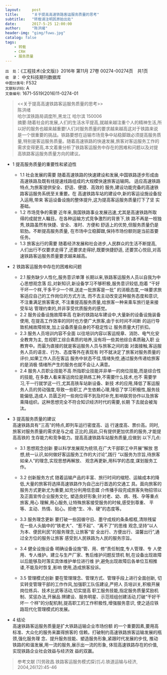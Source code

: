 ```yaml
---
layout:     post
title:      "关于提高高速铁路客运服务质量的思考"
subtitle:   "转载请注明其原始出处"
date:       2017-5-25 12:00:00
author:     "陈洪绪"
header-img: "gimg/fuwu.jpg"
catalog: false
tags:
    - 转载
    - CRH
    - 服务质量  
---
```


`出　处`：《工程技术(全文版)》2016年 第11月 27卷 00274-00274页　共1页  
`收　录`： 中文科技期刊数据库  
`中图分类号`: F532  
`文献标识码`: A  
`文章编号`: 1671-5519(2016)11-0274-01  

> <<关于提高高速铁路客运服务质量的思考>>  
陈洪绪  
哈尔滨铁路局调度所,黑龙江 哈尔滨 150006  
摘要:随着社会的发展,人们的生活水平提高,就越来越注重个人的精神生活,所以好的服务也越来越重要!人们对服务质量的要求越来越高这对于铁路来说是一个很重要的挑战。铁路要想在运输市场竞争中站稳脚跟必须提高服务质量,特别是客运服务质量。随着高速铁路的快速发展,旅客对客运服务工作的需求变得更高,本文着重分析了铁路客运服务中存在的困难和问题以及对提高铁路客运服务质量方向的建议。  

- 1 提高服务质量的重要性和紧迫性
    - 1.1 社会发展的需要
    随着高速铁路的快速建设和发展,中国铁路逐步形成由
高速铁路及既有线提速线路组成的大规模快速旅客运输网。
适应高速铁路特点,为旅客提供安全、舒适、便捷、高效的
服务,建设功能完备的高速铁路客运服务系统至关重要。在
高速铁路车站的建设中,新的客运设施设备投入运用,带来
客运设备设施的整体提升,这为提高客运服务质量打下了坚
实基础。
    - 1.2 市场竞争的需要
    近年来,我国铁路事业发展迅速,尤其是高速铁路所取
得的成就世人瞩目。在各种运输方式竞争激烈的背景下,铁
路不再是一枝独秀,铁路虽然有快捷、安全、准时、方便和
舒适上的优势,但服务质量仍是软肋。不断提高服务质量,
在市场中立稳脚跟,保持市场份额则是当前首要任务。
    - 1.3 旅客出行的需要
    随着经济发展和社会进步,人民群众的生活不断提高,
人们出行不仅要求走得了,还要求走得好,既要快捷舒适,
还要赏心悦目,对高速铁路客运服务质量要求越来越高。
- 2 铁路客运服务中存在的困难和问题
    - 2.1 服务缺少人性化,服务意识单薄
    长期以来,铁路客运服务人员以自我为中心思想观念落
后,对新知识,新设备学习不够积极,服务意识较低,抱着
“干好干坏一个样,干多干少一个样,送走一批旅客是一批”
的消极态度,一味要求旅客适应自己的工作岗位的方式方法,
而不去主动改变这种服务态度和意识,不注重满足旅客需求,
不注重提高服务质量,给旅客一种来乘车旅行是来接受车站
管理约束的,并非享受优质服务的感觉。
    - 2.2 服务设备设施故障率高
    在新的铁路站车建设中,大量新的设备设施装备使用,
在提高工作效率的同时也方便广大旅客,由于长时间不间断
的运行导致机械故障频发,加上设备质量自身的不稳定性让
服务质量大打折扣。
    - 2.3 服务人员培训内容不全面
    以往培训内容以客运规章、消防、电气化安全教育为主,
忽视职工综合素质的培养,没有将一些其他综合素质融入职
业教育中。而最为直接的就是客运服务人员与旅客之间的面
对面接触,客运服务人员的语言、行为、态度等外在表现有
时不就决定了旅客对服务质量的评价,如果工作人员在客运
服务中状态不佳,情绪失控,通过服务传递给旅客的是消极
情绪所产生的服务也就不会让人满意。
    - 2.4 服务人员职业技能不高
    所指职业技能并非单一的岗位技能,而是综合性的技能,
在多数人看来客运岗位是熟练工种,不需要什么技术,也不
需要学习,干一行就学这一行,尤其高铁车站新设备、新技
术的应用,降低了客运服务人员的劳动强度,导致一些职工
产生依赖心理,降低了学习积极性,服务技能偏低,造成人
员匮乏时一些岗位得不到及时补充,影响联劳协作以及旅客
乘降组织。这种思想完全不符合知识经济时代的需要,长期
下去就会被淘汰。

- 3 提高服务质量的建议  
高速铁路具有“三高”的特点,即列车运行密度高、运
行速度高、票价高。同时,旅客对服务质量的需求是与之成
正比的,因此,只有提供更加优质的服务,才能提高高铁的
生存能力和竞争能力。提高高速铁路车站服务质量,应做到
以下几点:
    - 3.1 思想观念创新
    要以科学发展观为统领,在广大干部职工中开展“解放
思想,统一认识,如何做好客运服务工作的大讨论”,践行
“以服务为宗旨,待旅客如亲人”的理念,实现思想再解放、
观念再更新,用科学的态度,谋划服务工作。
    - 3.2 创新服务方式
    随着运输产品的丰富、旅行时间的缩短、运输成本的降
低,大量的旅客将选择高速铁路作为自己出行首选的交通工
具。面向旅客的服务方式更新尤为重要,如充分利用信息媒
介传播手段完成旅客失物招领以及正面宣传企业服务文化,
塑造良好形象;针对老、幼、病、残、孕等重点旅客,用心
理解,用心服务,让特殊旅客接受服务的时候,感受到尊重、
平等、主动、热情、贴心。拒绝“生、冷、硬”的态度等。
    - 3.3 服务理念更新
    要打破一些因循守旧、墨守成规的条条框框,清除残留
在一些人头脑中的“铁老大”、“惹不起”、“离不了”的思维
观念,坚持“以人为本、便民利民”的服务理念,让旅客“安
全出行、方便出行、温馨出行”,通过全方位的服务让旅客
感受到人民铁路为人民的服务宗旨。

    - 3.4 健全设施设备
    明确设备设施“管、用、修”责任制度,专人管理、专
人使用、专人维护。建立与生产厂家、售后维护问题反馈机
制,在设备出现故障以后能够及时落实具体维护单位进行维
护,避免出现故障后各单位互相推诿,不能及时恢复,影响
使用,造成旅客投诉。
    - 3.5 管理模式创新
    要在管理理念、管理方式、管理手段上进行全面创新,
切实转变管理干部的工作作风,加强职工队伍建设,严把人
员培训关,积极开展岗位练兵、技术比武等活动,切实提高
职工服务技能,指定服务质量奖励机制、奖惩办法,开展品
牌建设、服务明星、示范班组创建活动,打破“干好干坏一
个样”的分配机制,提高职工的工作积极性,增强服务意识,
使之适应铁路现代化管理模式的发展。
- 4 结论  
高速铁路客运服务质量是扩大铁路运输企业市场份额
的一个重要因素,要用高标准、大众化的服务来赢得旅客的
信赖。打破制约高速铁路旅客运输发展的瓶颈,强化服务理
念、提升服务技能、塑造服务形象,紧跟时代发展的步伐,
推动铁路的和谐发展,用一流的服务,展示出一流的形象,
体现高速铁路存在的价值,实现铁路企业社会效益与经济效
益的双赢。

>参考文献
[1]劳政昌.铁路客运服务模式探讨[J].铁道运输与经济,
2004,26(12):45-46
